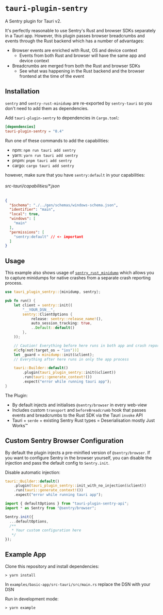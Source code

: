 # `tauri-plugin-sentry`

A Sentry plugin for Tauri v2.

It's perfectly reasonable to use Sentry's Rust and browser SDKs separately in a
Tauri app. However, this plugin passes browser breadcrumbs and events through
the Rust backend which has a number of advantages:

- Browser events are enriched with Rust, OS and device context
  - Events from both Rust and browser will have the same app and device context
- Breadcrumbs are merged from both the Rust and browser SDKs
  - See what was happening in the Rust backend and the browser frontend at the
    time of the event

## Installation

`sentry` and `sentry-rust-minidump` are re-exported by `sentry-tauri` so you
don't need to add them as dependencies.

Add `tauri-plugin-sentry` to dependencies in `Cargo.toml`:

```toml
[dependencies]
tauri-plugin-sentry = "0.4"
```

Run one of these commands to add the capabilities:

- npm: `npm run tauri add sentry`
- yarn: `yarn run tauri add sentry`
- pnpm: `pnpm tauri add sentry`
- cargo: `cargo tauri add sentry`

however, make sure that you have `sentry:default` in your capabilities:

###### src-tauri/capabilities/*.json

```json
{
  "$schema": "./../gen/schemas/windows-schema.json",
  "identifier": "main",
  "local": true,
  "windows": [
    "main"
  ],
  "permissions": [
    "sentry:default" // <- important
  ]
}
```

## Usage

This example also shows usage of
[`sentry_rust_minidump`](https://github.com/timfish/sentry-rust-minidump) which
allows you to capture minidumps for native crashes from a separate crash
reporting process.

```rust
use tauri_plugin_sentry::{minidump, sentry};

pub fn run() {
    let client = sentry::init((
        "__YOUR_DSN__",
        sentry::ClientOptions {
            release: sentry::release_name!(),
            auto_session_tracking: true,
            ..Default::default()
        },
    ));

    // Caution! Everything before here runs in both app and crash reporter processes
    #[cfg(not(target_os = "ios"))]
    let _guard = minidump::init(&client);
    // Everything after here runs in only the app process

    tauri::Builder::default()
        .plugin(tauri_plugin_sentry::init(&client))
        .run(tauri::generate_context!())
        .expect("error while running tauri app");
}
```

The Plugin:

- By default injects and initialises `@sentry/browser` in every web-view
- Includes custom `transport` and `beforeBreadcrumb` hook that passes events and
  breadcrumbs to the Rust SDK via the Tauri `invoke` API
- Tauri + `serde` + existing Sentry Rust types = Deserialisation mostly Just
  Works™️

## Custom Sentry Browser Configuration

By default the plugin injects a pre-minified version of `@sentry/browser`. If
you want to configure Sentry in the browser yourself, you can disable the
injection and pass the default config to `Sentry.init`.

Disable automatic injection:

```rust
tauri::Builder::default()
    .plugin(tauri_plugin_sentry::init_with_no_injection(&client))
    .run(tauri::generate_context!())
    .expect("error while running tauri app");
```

```ts
import { defaultOptions } from "tauri-plugin-sentry-api";
import * as Sentry from "@sentry/browser";

Sentry.init({
  ...defaultOptions,
  /**
   * Your custom configuration here
   */
});
```

## Example App

Clone this repository and install dependencies:

```shell
> yarn install
```

In `examples/basic-app/src-tauri/src/main.rs` replace the DSN with your DSN

Run in development mode:

```shell
> yarn example
```
